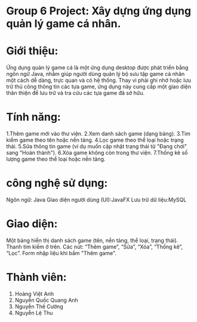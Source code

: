 # Group 6 Project: Xây dựng ứng dụng quản lý game cá nhân.
# Giới thiệu:
Ứng dụng quản lý game cá là một ứng dụng desktop được phát triển bằng ngôn ngữ Java, nhằm giúp người dùng quản lý bộ sưu tập game cá nhân một cách dễ dàng, trực quan và có hệ thống. Thay vì phải ghi nhớ hoặc lưu trữ thủ công thông tin các tựa game, ứng dụng này cung cấp một giao diện thân thiện để lưu trữ và tra cứu các tựa game đã sở hữu.
# Tính năng:
1.Thêm game mới vào thư viện.
2.Xem danh sách game (dạng bảng).
3.Tìm kiếm game theo tên hoặc nền tảng.
4.Lọc game theo thể loại hoặc trạng thái.
5.Sửa thông tin game (ví dụ muốn cập nhật trạng thái từ "Đang chơi" sang "Hoàn thành").
6.Xóa game không còn trong thư viện.
7.Thống kê số lượng game theo thể loại hoặc nền tảng.
# công nghệ sử dụng:
Ngôn ngữ: Java
Giao diện người dùng (UI):JavaFX
Lưu trữ dữ liệu:MySQL
# Giao diện:
Một bảng hiển thị danh sách game (tên, nền tảng, thể loại, trạng thái).
Thanh tìm kiếm ở trên.
Các nút: “Thêm game”, “Sửa”, “Xóa”, “Thống kê”, “Lọc”.
Form nhập liệu khi bấm "Thêm game".
# Thành viên:
1. Hoàng Việt Anh
2. Nguyễn Quốc Quang Anh
3. Nguyễn Thế Cường
4. Nguyễn Lệ Thu
